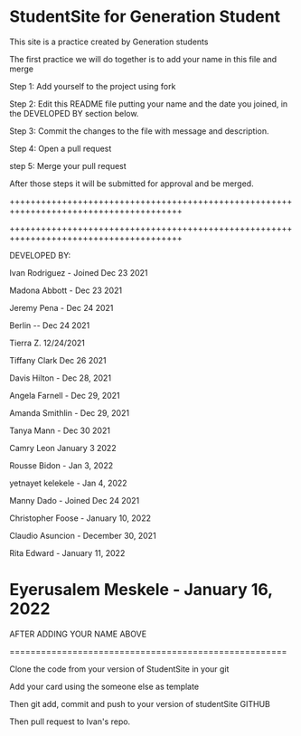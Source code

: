 # StudentSite for Generation Student

This site is a practice created by Generation students

The first practice we will do together is to add your name in this file and merge

Step 1: Add yourself to the project using fork

Step 2: Edit this README file putting your name and the date you joined, in the DEVELOPED BY section below.

Step 3: Commit the changes to the file with message and description.

Step 4: Open a pull request

step 5: Merge your pull request

After those steps it will be submitted for approval and be merged.


+++++++++++++++++++++++++++++++++++++++++++++++++++++++++++++++++++++++++++++++++++++++

+++++++++++++++++++++++++++++++++++++++++++++++++++++++++++++++++++++++++++++++++++++++

DEVELOPED BY:

Ivan Rodriguez - Joined Dec 23 2021

Madona Abbott - Dec 23 2021

Jeremy Pena - Dec 24 2021

Berlin -- Dec 24 2021

Tierra Z. 12/24/2021

Tiffany Clark Dec 26 2021

Davis Hilton - Dec 28, 2021

Angela Farnell - Dec 29, 2021

Amanda Smithlin - Dec 29, 2021

Tanya Mann - Dec 30 2021

Camry Leon January 3 2022

Rousse Bidon - Jan 3, 2022

yetnayet kelekele - Jan 4, 2022

Manny Dado - Joined Dec 24 2021

Christopher Foose - January 10, 2022

Claudio Asuncion - December 30, 2021 

Rita Edward  - January 11, 2022

Eyerusalem Meskele - January 16, 2022
=====================================================

AFTER ADDING YOUR NAME ABOVE

=====================================================


Clone the code from your version of StudentSite in your git

Add your card using the someone else as template

Then git add, commit and push to your version of studentSite GITHUB

Then pull request to Ivan's repo.
